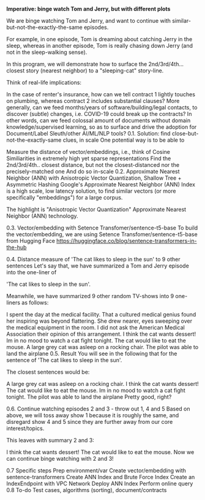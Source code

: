 <b>Imperative: binge watch Tom and Jerry, but with different plots</b>

We are binge watching Tom and Jerry, and want to continue with similar-but-not-the-exactly-the-same episodes.

For example, in one episode, Tom is dreaming about catching Jerry in the sleep, whereas in another episode, Tom is really chasing down Jerry (and not in the sleep-walking sense).

In this program, we will demonstrate how to surface the 2nd/3rd/4th... closest story (nearest neighbor) to a "sleeping-cat" story-line.

Think of real-life implications:

In the case of renter's insurance, how can we tell contract 1 lightly touches on plumbing, whereas contract 2 includes substantial clauses?
More generally, can we feed months/years of software/building/legal contacts, to discover (subtle) changes, i.e. COVID-19 could break up the contracts?
In other words, can we feed colossal amount of documents without domain knowledge/supervised learning, so as to surface and drive the adoption for Document/Label Sleuth/other AI/ML/NLP tools?
0.1. Solution: find close-but-not-the-exactly-same clues, in scale
One potential way is to be able to

Measure the distance of vector/embeddings, i.e., think of Cosine Similiarities in extremely high yet sparse representations
Find the 2nd/3rd/4th.. closest distance, but not the closest-distanced nor the precisely-matched one
And do so in-scale
0.2. Approximate Nearest Neighbor (ANN) with Anisotropic Vector Quantization, Shallow Tree + Asymmetric Hashing
Google's Approximate Nearest Neighbor (ANN) Index is a high scale, low latency solution, to find similar vectors (or more specifically "embeddings") for a large corpus.

The highlight is "Anisotropic Vector Quantization" Approximate Nearest Neighbor (ANN) technology.

0.3. Vector/embedding with Setence Transfomer/sentence-t5-base
To build the vector/embedding, we are using Setence Transfomer/sentence-t5-base from Hugging Face https://huggingface.co/blog/sentence-transformers-in-the-hub

0.4. Distance measure of 'The cat likes to sleep in the sun' to 9 other sentences
Let's say that, we have summarized a Tom and Jerry episode into the one-liner of

'The cat likes to sleep in the sun'.

Meanwhile, we have summarized 9 other random TV-shows into 9 one-liners as follows:

I spent the day at the medical facility.
That a cultured medical genius found her inspiring was beyond flattering.
She drew nearer, eyes sweeping over the medical equipment in the room.
I did not ask the American Medical Association their opinion of this arrangement.
I think the cat wants dessert!
Im in no mood to watch a cat fight tonight.
The cat would like to eat the mouse.
A large grey cat was asleep on a rocking chair.
The pilot was able to land the airplane
0.5. Result
You will see in the following that for the sentence of 'The cat likes to sleep in the sun'.

The closest sentences would be:

A large grey cat was asleep on a rocking chair.
I think the cat wants dessert!
The cat would like to eat the mouse.
Im in no mood to watch a cat fight tonight.
The pilot was able to land the airplane
Pretty good, right?

0.6. Continue watching episodes 2 and 3 - throw out 1, 4 and 5
Based on above, we will toss away show 1 because it is roughly the same, and disregard show 4 and 5 since they are further away from our core interest/topics.

This leaves with summary 2 and 3:

I think the cat wants dessert!
The cat would like to eat the mouse.
Now we can continue binge watching with 2 and 3!

0.7 Specific steps
Prep environment/var
Create vector/embedding with sentence-transformers
Create ANN Index and Brute Force Index
Create an IndexEndpoint with VPC Network
Deploy ANN Index
Perform online query
0.8 To-do
Test cases, algorithms (sorting), document/contracts
